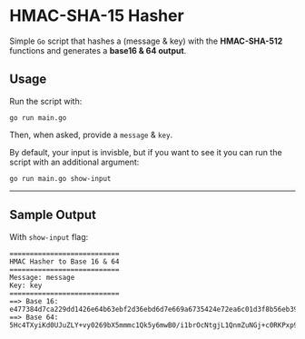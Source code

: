 # HMAC-SHA-15 Hasher

Simple `Go` script that hashes a (message & key) with the **HMAC-SHA-512** functions and generates a **base16 & 64 output**. 

## Usage
Run the script with:
```console
go run main.go
```
Then, when asked, provide a `message` & `key`. 

By default, your input is invisble, but if you want to see it you can run the script with an additional argument: 
```console
go run main.go show-input
```
---
## Sample Output
With `show-input` flag:
```
===========================
HMAC Hasher to Base 16 & 64
===========================
Message: message
Key: key
===========================
==> Base 16: e477384d7ca229dd1426e64b63ebf2d36ebd6d7e669a6735424e72ea6c01d3f8b56eb39c36d8232f5427999b8d1a3f9cd1128fc69f4d75b434216810fa367e98
==> Base 64: 
5Hc4TXyiKd0UJuZLY+vy0269bX5mmmc1Qk5y6mwB0/i1brOcNtgjL1QnmZuNGj+c0RKPxp9NdbQ0IWgQ+jZ+mA==
```